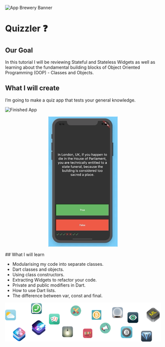 ![App Brewery Banner](https://github.com/londonappbrewery/Images/blob/master/AppBreweryBanner.png)


# Quizzler ❓

## Our Goal

In this tutorial I will be reviewing Stateful and Stateless Widgets as well as learning about the fundamental building blocks of Object Oriented Programming (OOP) - Classes and Objects.


## What I will create

I’m going to make a quiz app that tests your general knowledge.

![Finished App](https://github.com/londonappbrewery/Images/blob/master/quizzler-demo.gif)
<p align="center"><img height="420px" src='https://raw.githubusercontent.com/erikmaide/test/master/quizzler.gif'></p>
## What I will learn

- Modularising my code into separate classes.
- Dart classes and objects.
- Using class constructors.
- Extracting Widgets to refactor your code.
- Private and public modifiers in Dart.
- How to use Dart lists.
- The difference between var, const and final.



![End Banner](https://raw.githubusercontent.com/erikmaide/test/master/footer.png)

